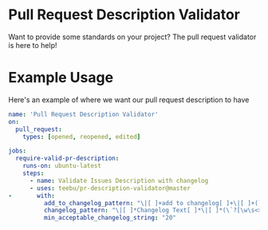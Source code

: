 # Pull Request Description Validator

Want to provide some standards on your project? The pull request validator is here to help!

# Example Usage

Here's an example of where we want our pull request description to have 

```yaml
name: 'Pull Request Description Validator'
on:
  pull_request:
    types: [opened, reopened, edited]

jobs:
  require-valid-pr-description:
    runs-on: ubuntu-latest
    steps:
      - name: Validate Issues Description with changelog
      - uses: teebu/pr-description-validator@master
-       with: 
          add_to_changelog_pattern: "\|[ ]+add to changelog[ ]+\|[ ]+(`?yes`?)[ ]+\||\|[ ]+add to changelog[ ]+\|[ ]+(`?no`?)[ ]+\|"
          changelog_pattern: "\|[ ]*Changelog Text[ ]*\|[ ]*(\`?[\w\s<>]*\`?)[ ]*\|"
          min_acceptable_changelog_string: "20"
```
